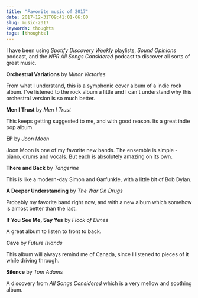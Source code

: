 ```yaml
---
title: "Favorite music of 2017"
date: 2017-12-31T09:41:01-06:00
slug: music-2017
keywords: thoughts
tags: [thoughts]
---
```


I have been using *Spotify Discovery Weekly* playlists, *Sound Opinions* podcast, and the *NPR All Songs Considered* podcast to discover all sorts of great music.

**Orchestral Variations** by *Minor Victories*

From what I understand, this is a symphonic cover album of a indie rock album. I've listened to the rock album a little and I can't understand why this orchestral version is so much better.

**Men I Trust** by *Men I Trust*

This keeps getting suggested to me, and with good reason. Its a great indie pop album.

**EP** by *Joon Moon*

Joon Moon is one of my favorite new bands. The ensemble is simple - piano, drums and vocals. But each is absolutely amazing on its own.


**There and Back** by *Tangerine*

This is like a modern-day Simon and Garfunkle, with a little bit of Bob Dylan.

**A Deeper Understanding** by *The War On Drugs*

Probably my favorite band right now, and with a new album which somehow is almost better than the last.

**If You See Me, Say Yes** by *Flock of Dimes*

A great album to listen to front to back.

**Cave** by *Future Islands*

This album will always remind me of Canada, since I listened to pieces of it while driving through. 

**Silence** by *Tom Adams*

A discovery from *All Songs Considered* which is a very mellow and soothing album.